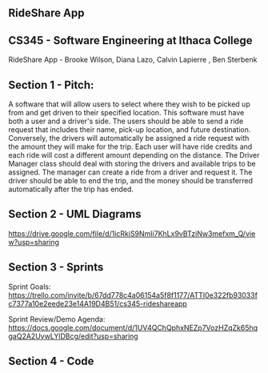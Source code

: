 ## RideShare App
## CS345 - Software Engineering at Ithaca College
RideShare App - Brooke Wilson,  Diana Lazo, Calvin Lapierre , Ben Sterbenk

## Section 1 - Pitch:
A software that will allow users to select where they wish to be picked up from and get driven to their specified location. This software must have both a user and a driver's side. The users should be able to send a ride request that includes their name, pick-up location, and future destination. Conversely, the drivers will automatically be assigned a ride request with the amount they will make for the trip. Each user will have ride credits and each ride will cost a different amount depending on the distance. The Driver Manager class should deal with storing the drivers and available trips to be assigned. The manager can create a ride from a driver and request it. The driver should be able to end the trip, and the money should be transferred automatically after the trip has ended.


## Section 2 - UML Diagrams
https://drive.google.com/file/d/1icRkiS9NmIi7KhLx9vBTziNw3mefxm_Q/view?usp=sharing

## Section 3 - Sprints
Sprint Goals: https://trello.com/invite/b/67dd778c4a06154a5f8f1177/ATTI0e322fb93033fc7377a10e2eede23e14A19D4B51/cs345-rideshareapp

Sprint Review/Demo Agenda: https://docs.google.com/document/d/1UV4QChQphxNEZp7VozHZqZk65hqgaQ2A2UywLYlDBcg/edit?usp=sharing

## Section 4 - Code 
